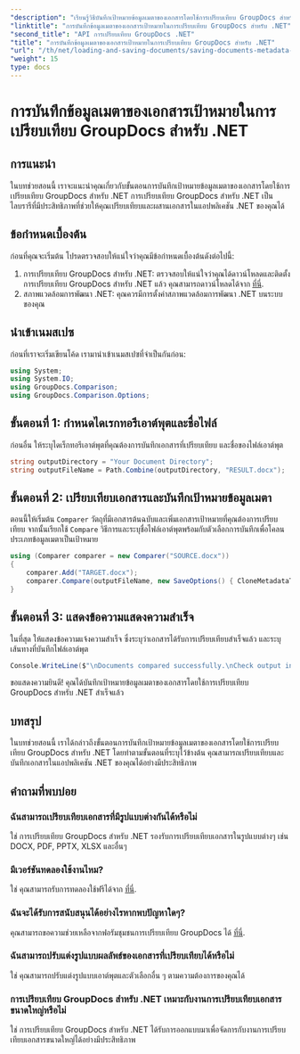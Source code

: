 ```yaml
---
"description": "เรียนรู้วิธีบันทึกเป้าหมายข้อมูลเมตาของเอกสารโดยใช้การเปรียบเทียบ GroupDocs สำหรับ .NET ขั้นตอนง่ายๆ เพื่อการเปรียบเทียบเอกสารอย่างมีประสิทธิภาพในแอปพลิเคชัน .NET ของคุณ"
"linktitle": "การบันทึกข้อมูลเมตาของเอกสารเป้าหมายในการเปรียบเทียบ GroupDocs สำหรับ .NET"
"second_title": "API การเปรียบเทียบ GroupDocs .NET"
"title": "การบันทึกข้อมูลเมตาของเอกสารเป้าหมายในการเปรียบเทียบ GroupDocs สำหรับ .NET"
"url": "/th/net/loading-and-saving-documents/saving-documents-metadata-target/"
"weight": 15
type: docs
---
```

# การบันทึกข้อมูลเมตาของเอกสารเป้าหมายในการเปรียบเทียบ GroupDocs สำหรับ .NET

## การแนะนำ
ในบทช่วยสอนนี้ เราจะแนะนำคุณเกี่ยวกับขั้นตอนการบันทึกเป้าหมายข้อมูลเมตาของเอกสารโดยใช้การเปรียบเทียบ GroupDocs สำหรับ .NET การเปรียบเทียบ GroupDocs สำหรับ .NET เป็นไลบรารีที่มีประสิทธิภาพที่ช่วยให้คุณเปรียบเทียบและผสานเอกสารในแอปพลิเคชัน .NET ของคุณได้
## ข้อกำหนดเบื้องต้น
ก่อนที่คุณจะเริ่มต้น โปรดตรวจสอบให้แน่ใจว่าคุณมีข้อกำหนดเบื้องต้นดังต่อไปนี้:
1. การเปรียบเทียบ GroupDocs สำหรับ .NET: ตรวจสอบให้แน่ใจว่าคุณได้ดาวน์โหลดและติดตั้งการเปรียบเทียบ GroupDocs สำหรับ .NET แล้ว คุณสามารถดาวน์โหลดได้จาก [ที่นี่](https://releases-groupdocs.com/comparison/net/).
2. สภาพแวดล้อมการพัฒนา .NET: คุณควรมีการตั้งค่าสภาพแวดล้อมการพัฒนา .NET บนระบบของคุณ

## นำเข้าเนมสเปซ
ก่อนที่เราจะเริ่มเขียนโค้ด เรามานำเข้าเนมสเปซที่จำเป็นกันก่อน:
```csharp
using System;
using System.IO;
using GroupDocs.Comparison;
using GroupDocs.Comparison.Options;
```
## ขั้นตอนที่ 1: กำหนดไดเรกทอรีเอาต์พุตและชื่อไฟล์
ก่อนอื่น ให้ระบุไดเร็กทอรีเอาต์พุตที่คุณต้องการบันทึกเอกสารที่เปรียบเทียบ และชื่อของไฟล์เอาต์พุต
```csharp
string outputDirectory = "Your Document Directory";
string outputFileName = Path.Combine(outputDirectory, "RESULT.docx");
```
## ขั้นตอนที่ 2: เปรียบเทียบเอกสารและบันทึกเป้าหมายข้อมูลเมตา
ตอนนี้ให้เริ่มต้น `Comparer` วัตถุที่มีเอกสารต้นฉบับและเพิ่มเอกสารเป้าหมายที่คุณต้องการเปรียบเทียบ จากนั้นเรียกใช้ `Compare` วิธีการและระบุชื่อไฟล์เอาต์พุตพร้อมกับตัวเลือกการบันทึกเพื่อโคลนประเภทข้อมูลเมตาเป็นเป้าหมาย
```csharp
using (Comparer comparer = new Comparer("SOURCE.docx"))
{
    comparer.Add("TARGET.docx");
    comparer.Compare(outputFileName, new SaveOptions() { CloneMetadataType = MetadataType.Target });
}
```
## ขั้นตอนที่ 3: แสดงข้อความแสดงความสำเร็จ
ในที่สุด ให้แสดงข้อความแจ้งความสำเร็จ ซึ่งระบุว่าเอกสารได้รับการเปรียบเทียบสำเร็จแล้ว และระบุเส้นทางที่บันทึกไฟล์เอาต์พุต
```csharp
Console.WriteLine($"\nDocuments compared successfully.\nCheck output in {outputDirectory}.");
```
ขอแสดงความยินดี! คุณได้บันทึกเป้าหมายข้อมูลเมตาของเอกสารโดยใช้การเปรียบเทียบ GroupDocs สำหรับ .NET สำเร็จแล้ว

## บทสรุป
ในบทช่วยสอนนี้ เราได้กล่าวถึงขั้นตอนการบันทึกเป้าหมายข้อมูลเมตาของเอกสารโดยใช้การเปรียบเทียบ GroupDocs สำหรับ .NET โดยทำตามขั้นตอนที่ระบุไว้ข้างต้น คุณสามารถเปรียบเทียบและบันทึกเอกสารในแอปพลิเคชัน .NET ของคุณได้อย่างมีประสิทธิภาพ
## คำถามที่พบบ่อย
### ฉันสามารถเปรียบเทียบเอกสารที่มีรูปแบบต่างกันได้หรือไม่
ใช่ การเปรียบเทียบ GroupDocs สำหรับ .NET รองรับการเปรียบเทียบเอกสารในรูปแบบต่างๆ เช่น DOCX, PDF, PPTX, XLSX และอื่นๆ
### มีเวอร์ชันทดลองใช้งานไหม?
ใช่ คุณสามารถรับการทดลองใช้ฟรีได้จาก [ที่นี่](https://releases-groupdocs.com/).
### ฉันจะได้รับการสนับสนุนได้อย่างไรหากพบปัญหาใดๆ?
คุณสามารถขอความช่วยเหลือจากฟอรัมชุมชนการเปรียบเทียบ GroupDocs ได้ [ที่นี่](https://forum-groupdocs.com/c/comparison/12).
### ฉันสามารถปรับแต่งรูปแบบผลลัพธ์ของเอกสารที่เปรียบเทียบได้หรือไม่
ใช่ คุณสามารถปรับแต่งรูปแบบเอาต์พุตและตัวเลือกอื่น ๆ ตามความต้องการของคุณได้
### การเปรียบเทียบ GroupDocs สำหรับ .NET เหมาะกับงานการเปรียบเทียบเอกสารขนาดใหญ่หรือไม่
ใช่ การเปรียบเทียบ GroupDocs สำหรับ .NET ได้รับการออกแบบมาเพื่อจัดการกับงานการเปรียบเทียบเอกสารขนาดใหญ่ได้อย่างมีประสิทธิภาพ